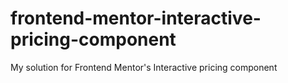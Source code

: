 # frontend-mentor-interactive-pricing-component
My solution for Frontend Mentor's Interactive pricing component
